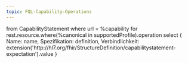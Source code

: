 ```yaml
---
topic: FQL-Capability-Operations
---
```


<fql>
from
    CapabilityStatement
where
    url = %capability
for rest.resource.where(%canonical in supportedProfile).operation
select
{
     Name: name,
     Spezifikation: definition,
     Verbindlichkeit: extension('http://hl7.org/fhir/StructureDefinition/capabilitystatement-expectation').value
}
</fql> 
